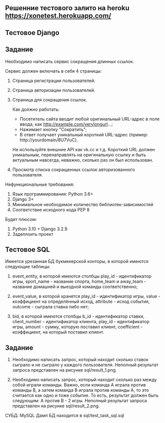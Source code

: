 Решенние тестового залито на heroku 
https://xonetest.herokuapp.com/
------------------------------

Тестовое Django
------------------------------

Задание
------------------------------

Необходимо написать сервис сокращения длинных ссылок.

Сервис должен включать в себя 4 страницы:

1. Страница регистрации пользователей.
2. Страница авторизации пользователей.
3. Страница для сокращения ссылок.

   Как должно работать:
     + Посетитель сайта вводит любой оригинальный URL-адрес в поле ввода, как   http://example.com/verylongurl...;
     + Нажимает кнопку "Сократить";
     + В ответ получает уникальный короткий URL-адрес (пример: http://yourdomain/8U7VuC).
   
   Не используйте внешние API как vk.cc и т.д.
   Короткий URL должен уникальным, перенаправлять на оригинальную ссылку и быть актуальным навсегда, неважно, сколько раз он      был использован.
4. Просмотр списка сокращенных ссылок авторизованного пользователя.


Нефункциональные требования:
1. Язык программирования: Python 3.6+
2. Django 3+
3. Минимальное необходимое количество библиотек-зависимостей
4. Соответствие исходного кода PEP 8

Будет плюсом:
1. Python 3.10 + Django 3.2.9
2. Задеплоить проект

Тестовое SQL
--------------------------------------

Имеется урезанная БД букмекерской конторы, в которой имеются следующие таблицы:

1) event_entity,  в которой имеются  столбцы play_id - идентификатор игры, sport_name - название спорта, home_team и away_team - название домашней и выездной команды соответственно;

2) event_value, в которой хранятся play_id - идентификатор игры, value - коэффициент на определённый исход, attribute - исход события, outcome - сыграла ставка либо нет;

3) bid, в которой имеются столбцы b_id - идентификатор ставки, client_number - идентификатор клиента, play_id - идентификатор игры, amount - сумму, которую поставил клиент, coefficient - коэффициент, на который поставил клиент.

Задание
-----------------------

1. Необходимо написать запрос, который находит  сколько ставок сыграло и не сыграло у каждого пользователя. Неполный результат запроса представлен на рисунке sql/result_1.png.

2. Необходимо написать запрос, который находит сколько раз между собой играли команды. Важно, если команда А играла против команды В, а затем команда В играла против команды А, то это считается как одно и тоже событие. То есть, результат должен быть следующим: А против В - 2 игры.  Неполный результат запроса представлен на рисунке sql/result_2.png.

СУБД: MySQL
Дамп БД находится в sql/test_task_sql.sql

